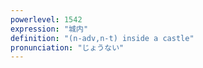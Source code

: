 ```yaml
---
powerlevel: 1542
expression: "城内"
definition: "(n-adv,n-t) inside a castle"
pronunciation: "じょうない"
---
```

